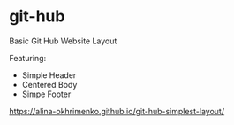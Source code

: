 # git-hub

Basic Git Hub Website Layout

Featuring:
- Simple Header
- Centered Body
- Simpe Footer

https://alina-okhrimenko.github.io/git-hub-simplest-layout/
